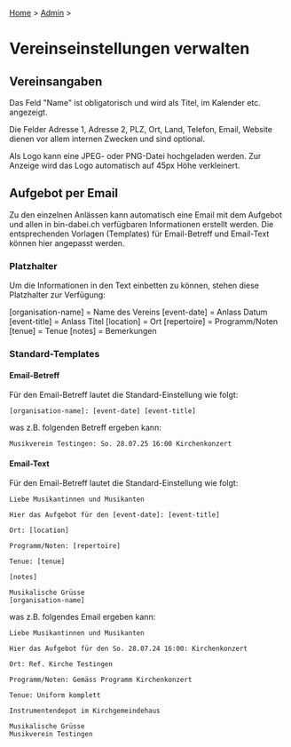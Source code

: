 [Home](/) > [Admin](/admin) >

# Vereinseinstellungen verwalten

## Vereinsangaben
Das Feld "Name" ist obligatorisch und wird als Titel, im Kalender etc. angezeigt.

Die Felder Adresse 1, Adresse 2, PLZ, Ort, Land, Telefon, Email, Website dienen vor allem internen Zwecken und sind optional.

Als Logo kann eine JPEG- oder PNG-Datei hochgeladen werden. Zur Anzeige wird das Logo automatisch auf 45px Höhe verkleinert.

## Aufgebot per Email
Zu den einzelnen Anlässen kann automatisch eine Email mit dem Aufgebot und allen in bin-dabei.ch verfügbaren Informationen erstellt werden. Die entsprechenden Vorlagen (Templates) für Email-Betreff und Email-Text können hier angepasst werden.

### Platzhalter
Um die Informationen in den Text einbetten zu können, stehen diese Platzhalter zur Verfügung:

[organisation-name] = Name des Vereins
[event-date] = Anlass Datum
[event-title] = Anlass Titel
[location] = Ort
[repertoire] = Programm/Noten
[tenue] = Tenue
[notes] = Bemerkungen

### Standard-Templates
#### Email-Betreff
Für den Email-Betreff lautet die Standard-Einstellung wie folgt:
```
[organisation-name]: [event-date] [event-title]
```
was z.B. folgenden Betreff ergeben kann:
```
Musikverein Testingen: So. 28.07.25 16:00 Kirchenkonzert
```

#### Email-Text
Für den Email-Betreff lautet die Standard-Einstellung wie folgt:
```
Liebe Musikantinnen und Musikanten

Hier das Aufgebot für den [event-date]: [event-title]

Ort: [location]

Programm/Noten: [repertoire]

Tenue: [tenue]

[notes]

Musikalische Grüsse
[organisation-name]
```
was z.B. folgendes Email ergeben kann:
```
Liebe Musikantinnen und Musikanten

Hier das Aufgebot für den So. 28.07.24 16:00: Kirchenkonzert

Ort: Ref. Kirche Testingen

Programm/Noten: Gemäss Programm Kirchenkonzert

Tenue: Uniform komplett

Instrumentendepot im Kirchgemeindehaus

Musikalische Grüsse
Musikverein Testingen
```